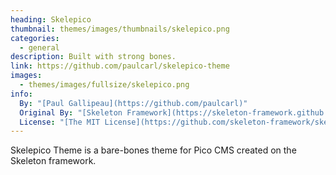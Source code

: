 ```yaml
---
heading: Skelepico
thumbnail: themes/images/thumbnails/skelepico.png
categories:
  - general
description: Built with strong bones.
link: https://github.com/paulcarl/skelepico-theme
images:
  - themes/images/fullsize/skelepico.png
info:
  By: "[Paul Gallipeau](https://github.com/paulcarl)"
  Original By: "[Skeleton Framework](https://skeleton-framework.github.io)"
  License: "[The MIT License](https://github.com/skeleton-framework/skeleton-framework/blob/master/LICENSE)"
---
```


Skelepico Theme is a bare-bones theme for Pico CMS created on the Skeleton framework.